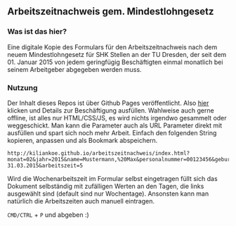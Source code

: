 ## Arbeitszeitnachweis gem. Mindestlohngesetz

### Was ist das hier?

Eine digitale Kopie des Formulars für den Arbeitszeitnachweis nach dem neuem Mindestlohngesetz für SHK Stellen an der TU Dresden, der seit dem 01. Januar 2015 von jedem geringfügig Beschäftigten einmal monatlich bei seinem Arbeitgeber abgegeben werden muss.

### Nutzung

Der Inhalt dieses Repos ist über Github Pages veröffentlicht. Also [hier](http://kiliankoe.github.io/arbeitszeitnachweis/) klicken und Details zur Beschäftigung ausfüllen. Wahlweise auch gerne offline, ist alles nur HTML/CSS/JS, es wird nichts irgendwo gesammelt oder weggeschickt. Man kann die Parameter auch als URL Parameter direkt mit ausfüllen und spart sich noch mehr Arbeit. Einfach den folgenden String kopieren, anpassen und als Bookmark abspeichern.

```
http://kiliankoe.github.io/arbeitszeitnachweis/index.html?monat=02&jahr=2015&name=Mustermann,%20Max&personalnummer=00123456&geburtsdatum=01.01.1970&kostenstelle=1111111X&vorgesetzter=Prof.%20Erika%20Mustermann&struktureinheit=Professur%20für%20Formularautomatisierung&laufzeit=01.10.2014-31.03.2015&arbeitszeit=5
```

Wird die Wochenarbeitszeit im Formular selbst eingetragen füllt sich das Dokument selbständig mit zufälligen Werten an den Tagen, die links ausgewählt sind (default sind nur Wochentage). Ansonsten kann man natürlich die Arbeitszeiten auch manuell eintragen.

`CMD/CTRL` + `P` und abgeben :)
